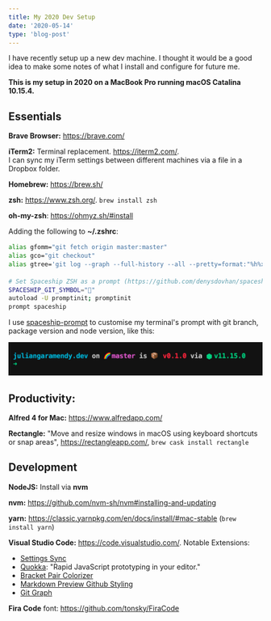 ```yaml
---
title: My 2020 Dev Setup
date: '2020-05-14'
type: 'blog-post'
---
```


I have recently setup up a new dev machine. I thought it would be a good idea to make some notes of what I install and configure for future me.

**This is my setup in 2020 on a MacBook Pro running macOS Catalina 10.15.4.**

## Essentials

**Brave Browser:** https://brave.com/

**iTerm2:** Terminal replacement. https://iterm2.com/.  
I can sync my iTerm settings between different machines via a file in a Dropbox folder.

**Homebrew:** https://brew.sh/

**zsh:** https://www.zsh.org/. `brew install zsh`

**oh-my-zsh**: https://ohmyz.sh/#install

Adding the following to **~/.zshrc**:
```bash
alias gfomm="git fetch origin master:master"
alias gco="git checkout"
alias gtree='git log --graph --full-history --all --pretty=format:"%h%x09%d%x20%s"'

# Set Spaceship ZSH as a prompt (https://github.com/denysdovhan/spaceship-prompt)
SPACESHIP_GIT_SYMBOL="🌈" 
autoload -U promptinit; promptinit
prompt spaceship
```

I use [spaceship-prompt](https://github.com/denysdovhan/spaceship-prompt) to customise my terminal's prompt with git branch, package version and node version, like this:

![spaceshipprompt](./spaceship-prompt.png)

## Productivity:

**Alfred 4 for Mac:** https://www.alfredapp.com/

**Rectangle:** "Move and resize windows in macOS using keyboard shortcuts or snap areas", https://rectangleapp.com/, `brew cask install rectangle`

## Development

**NodeJS:** Install via **nvm**

**nvm:** https://github.com/nvm-sh/nvm#installing-and-updating

**yarn:** https://classic.yarnpkg.com/en/docs/install/#mac-stable (`brew install yarn`)

**Visual Studio Code:** https://code.visualstudio.com/. Notable Extensions:
- [Settings Sync](https://marketplace.visualstudio.com/items?itemName=Shan.code-settings-sync)
- [Quokka](https://quokkajs.com/): "Rapid JavaScript prototyping in your editor."
- [Bracket Pair Colorizer](https://marketplace.visualstudio.com/items?itemName=CoenraadS.bracket-pair-colorizer)
- [Markdown Preview Github Styling](https://marketplace.visualstudio.com/items?itemName=bierner.markdown-preview-github-styles)
- [Git Graph](https://marketplace.visualstudio.com/items?itemName=mhutchie.git-graph)

**Fira Code** font: https://github.com/tonsky/FiraCode